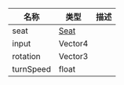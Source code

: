 | 名称 | 类型 | 描述 |
| ----------- | ----------- | ----------- |
| seat | [Seat](/Documents/Components/Vehicle/Seat.md) |  |
| input | Vector4  |  |
| rotation | Vector3  |  |
| turnSpeed  | float |  |
